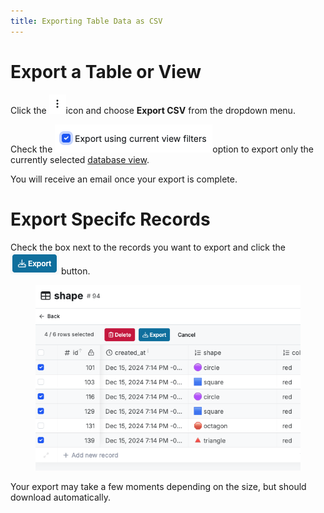 ```yaml
---
title: Exporting Table Data as CSV
---
```


# Export a Table or View

Click the ![](<../assets/CleanShot 2024-12-15 at 21.45.01.png>)icon and choose **Export CSV** from the dropdown menu.

Check the ![](<../assets/CleanShot 2024-12-15 at 21.45.36.png>)option to export only the currently selected [database view](../../the-database/database-basics/database-views.md).

You will receive an email once your export is complete.

# Export Specifc Records

Check the box next to the records you want to export and click the ![](<../assets/CleanShot 2024-12-15 at 21.50.14.png>) button.

<figure><img src="../assets/CleanShot 2024-12-15 at 21.49.44.png" alt=""><figcaption></figcaption></figure>

Your export may take a few moments depending on the size, but should download automatically.
